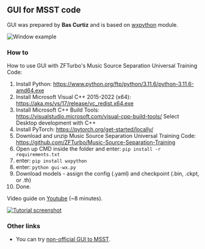 ## GUI for MSST code 

GUI was prepared by **Bas Curtiz** and is based on [wxpython](https://en.wikipedia.org/wiki/WxPython) module.

![Window example](https://github.com/ZFTurbo/Music-Source-Separation-Training/blob/main/gui/wx_msst_screen.png)

### How to

How to use GUI with ZFTurbo's Music Source Separation Universal Training Code:

1. Install Python: https://www.python.org/ftp/python/3.11.6/python-3.11.6-amd64.exe
2. Install Microsoft Visual C++ 2015-2022 (x64): https://aka.ms/vs/17/release/vc_redist.x64.exe
3. Install Microsoft C++ Build Tools: https://visualstudio.microsoft.com/visual-cpp-build-tools/
Select Desktop development with C++
4. Install PyTorch: https://pytorch.org/get-started/locally/
5. Download and unzip Music Source Separation Universal Training Code:
https://github.com/ZFTurbo/Music-Source-Separation-Training
6. Open up CMD inside the folder and enter: `pip install -r requirements.txt` 
7. enter: `pip install wxpython` 
8. enter: `python gui-wx.py`
9. Download models - assign the config (.yaml) and checkpoint (.bin, .ckpt, or .th)
10. Done.

Video guide on [Youtube](https://youtu.be/gyxMCbDwfAw) (~8 minutes).

[![Tutorial screenshot](https://github.com/ZFTurbo/Music-Source-Separation-Training/blob/main/gui/tutorial_screenshot.jpg)](https://youtu.be/gyxMCbDwfAw)

### Other links

* You can try [non-official GUI to MSST](https://github.com/SUC-DriverOld/MSST-WebUI).